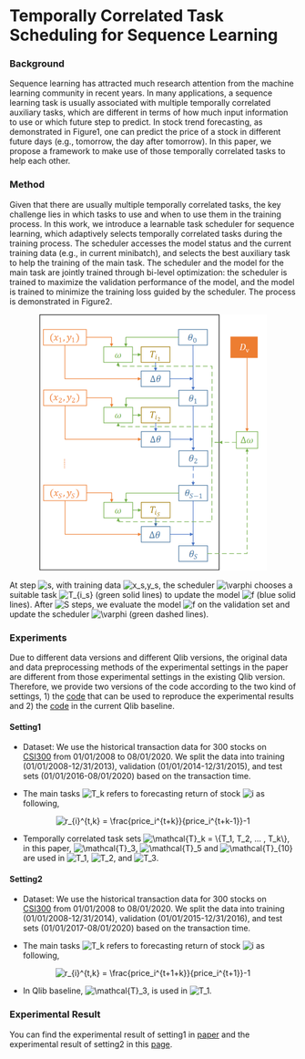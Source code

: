 # Temporally Correlated Task Scheduling for Sequence Learning
### Background
Sequence learning has attracted much research attention from the machine learning community in recent years. In many applications, a sequence learning task is usually associated with multiple temporally correlated auxiliary tasks, which are different in terms of how much input information to use or which future step to predict. In stock trend forecasting, as demonstrated in Figure1, one can predict the price of a stock in different future days (e.g., tomorrow, the day after tomorrow). In this paper, we propose a framework to make use of those temporally correlated tasks to help each other. 

### Method
Given that there are usually multiple temporally correlated tasks, the key challenge lies in which tasks to use and when to use them in the training process. In this work, we introduce a learnable task scheduler for sequence learning, which adaptively selects temporally correlated tasks during the training process. The scheduler accesses the model status and the current training data (e.g., in current minibatch), and selects the best auxiliary task to help the training of the main task. The scheduler and the model for the main task are jointly trained through bi-level optimization: the scheduler is trained to maximize the validation performance of the model, and the model is trained to minimize the training loss guided by the scheduler. The process is demonstrated in Figure2.

<p align="center"> 
<img src="workflow.png"/>
</p>

At step <img src="https://latex.codecogs.com/png.latex?s" title="s" />, with training data <img src="https://latex.codecogs.com/png.latex?x_s,y_s" title="x_s,y_s" />, the scheduler <img src="https://latex.codecogs.com/png.latex?\varphi" title="\varphi" /> chooses a suitable task <img src="https://latex.codecogs.com/png.latex?T_{i_s}" title="T_{i_s}" /> (green solid lines) to update the model <img src="https://latex.codecogs.com/png.latex?f" title="f" /> (blue solid lines). After <img src="https://latex.codecogs.com/png.latex?S" title="S" /> steps, we evaluate the model <img src="https://latex.codecogs.com/png.latex?f" title="f" /> on the validation set and update the scheduler <img src="https://latex.codecogs.com/png.latex?\varphi" title="\varphi" /> (green dashed lines).

### Experiments
Due to different data versions and different Qlib versions, the original data and data preprocessing methods of the experimental settings in the paper are different from those experimental settings in the existing Qlib version. Therefore, we provide two versions of the code according to the two kind of settings, 1) the [code](https://github.com/lwwang1995/tcts) that can be used to reproduce the experimental results and 2) the [code](https://github.com/microsoft/qlib/blob/main/qlib/contrib/model/pytorch_tcts.py) in the current Qlib baseline.

#### Setting1
* Dataset: We use the historical transaction data for 300 stocks on [CSI300](http://www.csindex.com.cn/en/indices/index-detail/000300) from 01/01/2008 to 08/01/2020. We split the data into training (01/01/2008-12/31/2013), validation (01/01/2014-12/31/2015), and test sets (01/01/2016-08/01/2020) based on the transaction time. 

* The main tasks <img src="https://latex.codecogs.com/png.latex?T_k" title="T_k" /> refers to forecasting return of stock <img src="https://latex.codecogs.com/png.latex?i" title="i" /> as following,
<div align=center>
<img src="https://latex.codecogs.com/png.image?\dpi{110}&space;r_{i}^{t,k}&space;=&space;\frac{price_i^{t&plus;k}}{price_i^{t&plus;k-1}}-1" title="r_{i}^{t,k} = \frac{price_i^{t+k}}{price_i^{t+k-1}}-1" />
</div>

* Temporally correlated task sets <img src="https://latex.codecogs.com/png.latex?\mathcal{T}_k&space;=&space;\{T_1,&space;T_2,&space;...&space;,&space;T_k\}" title="\mathcal{T}_k = \{T_1, T_2, ... , T_k\}" />, in this paper, <img src="https://latex.codecogs.com/png.latex?\mathcal{T}_3" title="\mathcal{T}_3" />, <img src="https://latex.codecogs.com/png.latex?\mathcal{T}_5" title="\mathcal{T}_5" /> and <img src="https://latex.codecogs.com/png.latex?\mathcal{T}_{10}" title="\mathcal{T}_{10}" /> are used in <img src="https://latex.codecogs.com/png.latex?T_1" title="T_1" />, <img src="https://latex.codecogs.com/png.latex?T_2" title="T_2" />, and <img src="https://latex.codecogs.com/png.latex?T_3" title="T_3" />.

#### Setting2
* Dataset: We use the historical transaction data for 300 stocks on [CSI300](http://www.csindex.com.cn/en/indices/index-detail/000300) from 01/01/2008 to 08/01/2020. We split the data into training (01/01/2008-12/31/2014), validation (01/01/2015-12/31/2016), and test sets (01/01/2017-08/01/2020) based on the transaction time. 

* The main tasks <img src="https://latex.codecogs.com/png.latex?T_k" title="T_k" /> refers to forecasting return of stock <img src="https://latex.codecogs.com/png.latex?i" title="i" /> as following,
<div align=center>
<img src="https://latex.codecogs.com/png.image?\dpi{110}&space;r_{i}^{t,k}&space;=&space;\frac{price_i^{t&plus;1&plus;k}}{price_i^{t&plus;1}}-1" title="r_{i}^{t,k} = \frac{price_i^{t+1+k}}{price_i^{t+1}}-1" />
</div>

* In Qlib baseline, <img src="https://latex.codecogs.com/png.latex?\mathcal{T}_3" title="\mathcal{T}_3" />, is used in  <img src="https://latex.codecogs.com/png.latex?T_1" title="T_1" />.

### Experimental Result
You can find the experimental result of setting1 in [paper](http://proceedings.mlr.press/v139/wu21e/wu21e.pdf) and the experimental result of setting2 in this [page](https://github.com/microsoft/qlib/tree/main/examples/benchmarks).